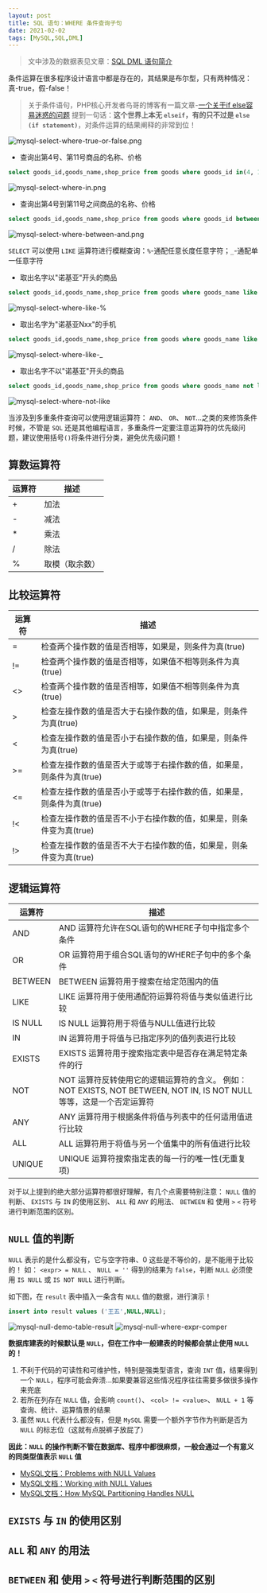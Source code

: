 ```yaml
---
layout: post
title: SQL 语句：WHERE 条件查询子句
date: 2021-02-02
tags: [MySQL,SQL,DML]
---
```


> 文中涉及的数据表见文章：[SQL DML 语句简介](https://minsonlee.github.io/2021/01/sql-dml-select)

条件运算在很多程序设计语言中都是存在的，其结果是布尔型，只有两种情况：真-true，假-false！

> 关于条件语句，PHP核心开发者鸟哥的博客有一篇文章-[一个关于if else容易迷惑的问题](https://www.laruence.com/2020/07/09/6015.html) 提到一句话：**这个世界上本无 `elseif`，有的只不过是 `else (if statement)`**，对条件运算的结果阐释的非常到位！

![mysql-select-where-true-or-false.png](/images/article/mysql-select-where-true-or-false.png)

- 查询出第4号、第11号商品的名称、价格

```sql
select goods_id,goods_name,shop_price from goods where goods_id in(4, 11);
```

![mysql-select-where-in.png](/images/article/mysql-select-where-in.png)

- 查询出第4号到第11号之间商品的名称、价格

```sql
select goods_id,goods_name,shop_price from goods where goods_id between 4 and 11;
```

![mysql-select-where-between-and.png](/images/article/mysql-select-where-between-and.png)

`SELECT` 可以使用 `LIKE` 运算符进行模糊查询：`%`-通配任意长度任意字符；`_`-通配单一任意字符

- 取出名字以"诺基亚"开头的商品

```sql
select goods_id,goods_name,shop_price from goods where goods_name like '诺基亚%';
```

![mysql-select-where-like-%](/images/article/mysql-select-where-like-%25.png)

- 取出名字为"诺基亚Nxx"的手机

```sql
select goods_id,goods_name,shop_price from goods where goods_name like '诺基亚N__';
```

![mysql-select-where-like-\_](/images/article/mysql-select-where-like-_.png)

- 取出名字不以"诺基亚"开头的商品

```sql
select goods_id,goods_name,shop_price from goods where goods_name not like '诺基亚%';
```

![mysql-select-where-not-like](/images/article/mysql-select-where-not-like.png)

当涉及到多重条件查询可以使用逻辑运算符： `AND`、 `OR`、 `NOT`...之类的来修饰条件时候，不管是 `SQL` 还是其他编程语言，多重条件一定要注意运算符的优先级问题，建议使用括号`()`将条件进行分类，避免优先级问题！

## 算数运算符

| 运算符 | 描述 | 
| ------ | ---- |
| + | 加法 |
| - | 减法 |
| * | 乘法 |
| / | 除法 |
| % | 取模（取余数） |


## 比较运算符

| 运算符 | 描述 |
| ------ | ---- |
| = | 检查两个操作数的值是否相等，如果是，则条件为真(true) |
| != | 检查两个操作数的值是否相等，如果值不相等则条件为真(true) |
| <> | 检查两个操作数的值是否相等，如果值不相等则条件为真(true) |
| > | 检查左操作数的值是否大于右操作数的值，如果是，则条件为真(true) |
| < | 检查左操作数的值是否小于右操作数的值，如果是，则条件为真(true) |
| >= | 检查左操作数的值是否大于或等于右操作数的值，如果是，则条件为真(true) |
| <= | 检查左操作数的值是否小于或等于右操作数的值，如果是，则条件为真(true) |
| !< | 检查左操作数的值是否不小于右操作数的值，如果是，则条件变为真(true) |
| !> | 检查左操作数的值是否不大于右操作数的值，如果是，则条件变为真(true) |

## 逻辑运算符

| 运算符 | 描述 | 
| ------ | ---- |
| AND | AND 运算符允许在SQL语句的WHERE子句中指定多个条件 |
| OR | OR 运算符用于组合SQL语句的WHERE子句中的多个条件 |
| BETWEEN | BETWEEN 运算符用于搜索在给定范围内的值 |
| LIKE | LIKE 运算符用于使用通配符运算符将值与类似值进行比较 |
| IS NULL | IS NULL 运算符用于将值与NULL值进行比较 |
| IN | IN 运算符用于将值与已指定序列的值列表进行比较 |
| EXISTS | EXISTS 运算符用于搜索指定表中是否存在满足特定条件的行 |
| NOT | NOT 运算符反转使用它的逻辑运算符的含义。 例如：NOT EXISTS, NOT BETWEEN, NOT IN, IS NOT NULL 等等，这是一个否定运算符 |
| ANY | ANY 运算符用于根据条件将值与列表中的任何适用值进行比较 |
| ALL | ALL 运算符用于将值与另一个值集中的所有值进行比较 |
| UNIQUE | UNIQUE 运算符搜索指定表的每一行的唯一性(无重复项) |

对于以上提到的绝大部分运算符都很好理解，有几个点需要特别注意： `NULL` 值的判断、 `EXISTS` 与 `IN` 的使用区别、 `ALL` 和 `ANY` 的用法、 `BETWEEN` 和 使用 `>` `<` 符号进行判断范围的区别。

## `NULL` 值的判断

`NULL` 表示的是什么都没有，它与空字符串、0 这些是不等价的，是不能用于比较的！
如： `<expr> = NULL` 、 `NULL = ''` 得到的结果为 `false`，判断 `NULL` 必须使用 `IS NULL` 或 `IS NOT NULL` 进行判断。

如下图，在 `result` 表中插入一条含有 `NULL` 值的数据，进行演示！

```SQL
insert into result values ('王五',NULL,NULL);
```

![mysql-null-demo-table-result](/images/article/mysql-null-demo-table-result.png)
![mysql-null-where-expr-comper](/images/article/mysql-null-where-expr-comper.png)

**数据库建表的时候默认是 `NULL`，但在工作中一般建表的时候都会禁止使用 `NULL` 的！**

1. 不利于代码的可读性和可维护性，特别是强类型语言，查询 `INT` 值，结果得到一个 `NULL`，程序可能会奔溃...如果要兼容这些情况程序往往需要多做很多操作来兜底
2. 若所在列存在 `NULL` 值，会影响 `count()`、 `<col> != <value>`、 `NULL + 1` 等查询、统计、运算情景的结果
3. 虽然 `NULL` 代表什么都没有，但是 `MySQL` 需要一个额外字节作为判断是否为 `NULL` 的标志位（这就有点脱裤子放屁了）

**因此：`NULL` 的操作判断不管在数据库、程序中都很麻烦，一般会通过一个有意义的同类型值表示 `NULL` 值**

- [MySQL文档：Problems with NULL Values](https://dev.mysql.com/doc/refman/8.0/en/problems-with-null.html)
- [MySQL文档：Working with NULL Values](https://dev.mysql.com/doc/refman/8.0/en/working-with-null.html)
- [MySQL文档：How MySQL Partitioning Handles NULL](https://dev.mysql.com/doc/refman/8.0/en/partitioning-handling-nulls.html)

## `EXISTS` 与 `IN` 的使用区别

## `ALL` 和 `ANY` 的用法

## `BETWEEN` 和 使用 `>` `<` 符号进行判断范围的区别
